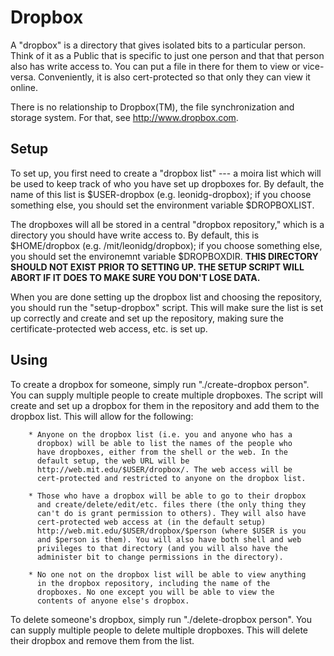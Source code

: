 Dropbox
=======

A "dropbox" is a directory that gives isolated bits to a particular
person. Think of it as a Public that is specific to just one person
and that that person also has write access to. You can put a file in
there for them to view or vice-versa. Conveniently, it is also
cert-protected so that only they can view it online.

There is no relationship to Dropbox(TM), the file synchronization and
storage system. For that, see http://www.dropbox.com.

Setup
-----

To set up, you first need to create a "dropbox list" --- a moira list
which will be used to keep track of who you have set up dropboxes
for. By default, the name of this list is $USER-dropbox
(e.g. leonidg-dropbox); if you choose something else, you should set
the environment variable $DROPBOXLIST.

The dropboxes will all be stored in a central "dropbox repository,"
which is a directory you should have write access to. By default, this
is $HOME/dropbox (e.g. /mit/leonidg/dropbox); if you choose something
else, you should set the environemnt variable $DROPBOXDIR.  **THIS
DIRECTORY SHOULD NOT EXIST PRIOR TO SETTING UP. THE SETUP SCRIPT WILL
ABORT IF IT DOES TO MAKE SURE YOU DON'T LOSE DATA.**

When you are done setting up the dropbox list and choosing the
repository, you should run the "setup-dropbox" script. This will make
sure the list is set up correctly and create and set up the
repository, making sure the certificate-protected web access, etc. is
set up.


Using
-----

To create a dropbox for someone, simply run "./create-dropbox
person". You can supply multiple people to create multiple
dropboxes. The script will create and set up a dropbox for them in the
repository and add them to the dropbox list. This will allow for the
following:

        * Anyone on the dropbox list (i.e. you and anyone who has a
          dropbox) will be able to list the names of the people who
          have dropboxes, either from the shell or the web. In the
          default setup, the web URL will be
          http://web.mit.edu/$USER/dropbox/. The web access will be
          cert-protected and restricted to anyone on the dropbox list.

        * Those who have a dropbox will be able to go to their dropbox
          and create/delete/edit/etc. files there (the only thing they
          can't do is grant permission to others). They will also have
          cert-protected web access at (in the default setup)
          http://web.mit.edu/$USER/dropbox/$person (where $USER is you
          and $person is them). You will also have both shell and web
          privileges to that directory (and you will also have the
          administer bit to change permissions in the directory).

        * No one not on the dropbox list will be able to view anything
          in the dropbox repository, including the name of the
          dropboxes. No one except you will be able to view the
          contents of anyone else's dropbox.

To delete someone's dropbox, simply run "./delete-dropbox person". You
can supply multiple people to delete multiple dropboxes. This will
delete their dropbox and remove them from the list.